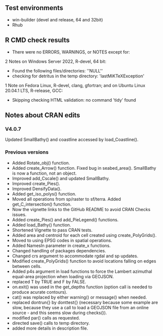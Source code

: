 
## Test environments

* win-builder (devel and release, 64 and 32bit)
* Rhub


## R CMD check results

* There were no ERRORS, WARNINGS, or NOTES except for:

2 Notes on Windows Server 2022, R-devel, 64 bit: 

- Found the following files/directories: ''NULL''
- checking for detritus in the temp directory: 'lastMiKTeXException'

1 Note on Fedora Linux, R-devel, clang, gfortran; and on Ubuntu Linux 20.04.1 LTS, R-release, GCC:

- Skipping checking HTML validation: no command 'tidy' found

## Notes about CRAN edits

### V4.0.7

Updated SmallBathy() and coastline accessed by load_Coastline().

### Previous versions

* Added Rotate_obj() function.
* Added create_Arrow() function. Fixed bug in seabed_area(). SmallBathy is now a function, not an object.
* Improved add_Cscale() and updated SmallBathy.
* Improved create_Pies().
* Improved DensifyData().
* Added get_iso_polys() function.
* Moved all operations from sp/raster to sf/terra. Added get_C_intersection() function.
* Now the vignette links to the GitHub README to avoid CRAN Checks issues.
* Added create_Pies() and add_PieLegend() functions.
* Added load_Bathy() function.
* Shortened Vignette to pass CRAN tests.
* Added area and centroid for each cell created using create_PolyGrids().
* Moved to using EPSG codes in spatial operations.
* Added NamesIn parameter in create_x functions.
* Changed handling of packages dependencies.
* Changed crs argument to accommodate rgdal and sp updates.
* Modified create_PolyGrids() function to avoid locations falling on edges between cells.
* Added p4s argument in load functions to force the Lambert azimuthal equal-area projection when loading via GEOJSON.
* replaced T by TRUE and F by FALSE.
* on.exit() was used in the get_depths function (option call is needed to produce acurate contours).
* cat() was replaced by either warning() or message() when needed.
* replaced dontrun{} by donttest{} (necessary because some example are slow, because they use a call to load a GEOJSON file from an online source - and this seems slow during checks()).
* modified par() calls as requested.
* directed save() calls to temp directory.
* added more details in description file.

